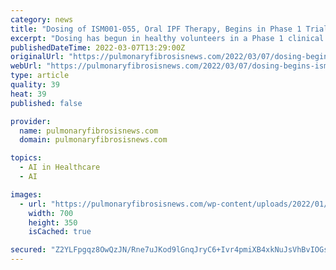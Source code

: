 ```yaml
---
category: news
title: "Dosing of ISM001-055, Oral IPF Therapy, Begins in Phase 1 Trial"
excerpt: "Dosing has begun in healthy volunteers in a Phase 1 clinical trial of ISM001-055, a small molecule potential treatment of idiopathic pulmonary fibrosis (IPF) developed using an artificial intelligence (AI) platform,"
publishedDateTime: 2022-03-07T13:29:00Z
originalUrl: "https://pulmonaryfibrosisnews.com/2022/03/07/dosing-begins-ism001-055-oral-iph-therapy-phase-1-trial/"
webUrl: "https://pulmonaryfibrosisnews.com/2022/03/07/dosing-begins-ism001-055-oral-iph-therapy-phase-1-trial/"
type: article
quality: 39
heat: 39
published: false

provider:
  name: pulmonaryfibrosisnews.com
  domain: pulmonaryfibrosisnews.com

topics:
  - AI in Healthcare
  - AI

images:
  - url: "https://pulmonaryfibrosisnews.com/wp-content/uploads/2022/01/Clinicalmeds.png"
    width: 700
    height: 350
    isCached: true

secured: "Z2YLFpgqz8OwQzJN/Rne7uJKod9lGnqJryC6+Ivr4pmiXB4xkNuJsVhBvIOGscS/IQMrwx1ghRI7CsxhhMN3GBb8mFKXEN4b/LfK3hw2zkEF/UbI3LjSJgOZvQ1TV2t4C+ip67kZFz+om8OPGFH9S57IAe8AnhQN+dkZiKxHllwzoiX2J+A4gphrfBeJSUlIPBG5UclB/98l03KumT4GJmDpx4Bde/BUuw5z1u3upOOTF0Lt9nwulGUYCHPdF7JZIg3YCfNtn7aFQ0+VGdwDQdvw2NBCD8YUS67+ktjk3vqkXhQDP8D2OUTbNSYJDqPh4IDw0xlm5SxEeogdX049zuPAQn5tBhWgDLq2Np3D5j4=;uAFw2GTwrw1IAPklTKkRww=="
---
```


